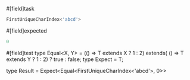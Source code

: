 #[field]task
```ts
FirstUniqueCharIndex<'abcd'>
```

#[field]expected
```ts
0
```

#[field]test
type Equal<X, Y> = (<T>() => T extends X ? 1 : 2) extends(
    <T>() => T extends Y ? 1 : 2) ? true : false;
type Expect<T extends true> = T;

type Result = Expect<Equal<FirstUniqueCharIndex<'abcd'>, 0>>